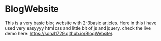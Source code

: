# BlogWebsite
This is a very basic blog website with 2-3basic articles.
Here in this i have used very easyyyy html css and little bit of js and jquery. 
check the live demo here: https://sonal1729.github.io/BlogWebsite/.
